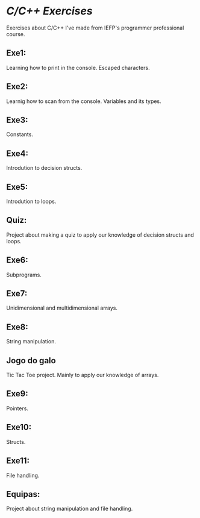 # <em>C/C++ Exercises</em>
Exercises about C/C++ I've made from IEFP's programmer professional course.


## Exe1:
Learning how to print in the console. Escaped characters.

## Exe2:
Learnig how to scan from the console. Variables and its types.


## Exe3:
Constants.

## Exe4:
Introdution to decision structs.

## Exe5:
Introdution to loops. 

## Quiz:
Project about making a quiz to apply our knowledge of decision structs and loops.

## Exe6:
Subprograms.

## Exe7:
Unidimensional and multidimensional arrays.

## Exe8:
String manipulation.

## Jogo do galo
Tic Tac Toe project. Mainly to apply our knowledge of arrays.

## Exe9:
Pointers.

## Exe10:
Structs.

## Exe11:
File handling.

## Equipas:
Project about string manipulation and file handling.
